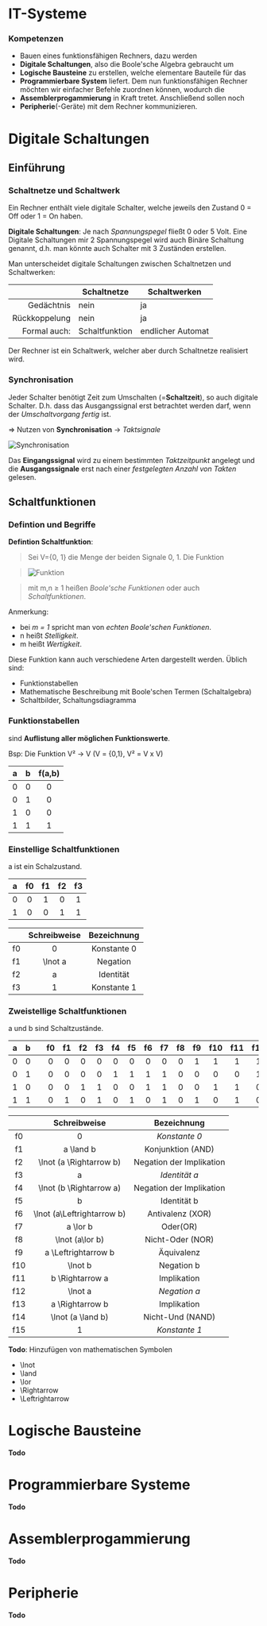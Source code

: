 # IT-Systeme

### Kompetenzen

- Bauen eines funktionsfähigen Rechners, dazu werden
- **Digitale Schaltungen**, also die Boole'sche Algebra gebraucht um
- **Logische Bausteine** zu erstellen, welche elementare Bauteile für das
- **Programmierbare System** liefert. Dem nun funktionsfähigen Rechner möchten wir einfacher Befehle zuordnen können, wodurch die
- **Assemblerprogammierung** in Kraft tretet. Anschließend sollen noch
- **Peripherie**(-Geräte) mit dem Rechner kommunizieren.


# Digitale Schaltungen

## Einführung

### Schaltnetze und Schaltwerk

Ein Rechner enthält viele digitale Schalter, welche jeweils den Zustand 0 = Off oder 1 = On haben. 

**Digitale Schaltungen**: Je nach _Spannungspegel_ fließt 0 oder 5 Volt. Eine Digitale Schaltungen mir 2 Spannungspegel wird auch Binäre Schaltung genannt, d.h. man könnte auch Schalter mit 3 Zuständen erstellen.

Man unterscheidet digitale Schaltungen zwischen Schaltnetzen und Schaltwerken:

|             |Schaltnetze   |Schaltwerken     |
|------------:|--------------|-----------------|
|Gedächtnis   |nein          |ja			   |
|Rückkoppelung|nein          |ja			   |
|Formal auch: |Schaltfunktion|endlicher Automat|

Der Rechner ist ein Schaltwerk, welcher aber durch Schaltnetze realisiert wird.


### Synchronisation

Jeder Schalter benötigt Zeit zum Umschalten (=**Schaltzeit**), so auch digitale Schalter. D.h. dass das Ausgangssignal erst betrachtet werden darf, wenn der _Umschaltvorgang fertig_ ist. 

=> Nutzen von **Synchronisation** -> *Taktsignale*

![Synchronisation](https://puu.sh/t2oUW/81acca0e05.png)

Das **Eingangssignal** wird zu einem bestimmten _Taktzeitpunkt_ angelegt und die
**Ausgangssignale** erst nach einer _festgelegten Anzahl von Takten_ gelesen.


## Schaltfunktionen

### Defintion und Begriffe

**Defintion Schaltfunktion**:

>Sei V={0, 1} die Menge der beiden Signale 0, 1. Die Funktion

>![Funktion](https://puu.sh/t2oU3/803a519966.png)

>mit m,n ≥ 1 heißen *Boole'sche Funktionen* oder auch *Schaltfunktionen*.

Anmerkung:

- bei _m = 1_ spricht man von *echten* _Boole'schen Funktionen_.
- n heißt *Stelligkeit*.
- m heißt *Wertigkeit*.

Diese Funktion kann auch verschiedene Arten dargestellt werden. Üblich sind:

- Funktionstabellen
- Mathematische Beschreibung mit Boole'schen Termen (Schaltalgebra)
- Schaltbilder, Schaltungsdiagramma


### Funktionstabellen

sind **Auflistung aller möglichen Funktionswerte**.

Bsp: Die Funktion V² -> V (V = {0,1}, V² = V x V)

|a|b|f(a,b)|
|-|-|:----:|
|0|0|0|
|0|1|0|
|1|0|0|
|1|1|1|

### Einstellige Schaltfunktionen

a ist ein Schalzustand.

|a|f0|f1|f2|f3|
|:-:|:-:|:-:|:-:|:-:|
|0|0|1|0|1|
|1|0|0|1|1|

||Schreibweise|Bezeichnung|
|:-:|:-:|:-:|
|f0|0|Konstante 0|
|f1|\lnot a|Negation|
|f2|a|Identität|
|f3|1|Konstante 1|

### Zweistellige Schaltfunktionen

a und b sind Schaltzustände.

|a|b||f0|f1|f2|f3|f4|f5|f6|f7|f8|f9|f10|f11|f12|f13|f14|f15|
|:-:|:-:|:-:|:-:|:-:|:-:|:-:|:-:|:-:|:-:|:-:|:-:|:-:|:-:|:-:|:-:|:-:|:-:|:-:|
|0|0||0|0|0|0|0|0|0|0|0|1|1|1|1|1|1|1|
|0|1||0|0|0|0|1|1|1|1|0|0|0|0|1|1|1|1|
|1|0||0|0|1|1|0|0|1|1|0|0|1|1|0|0|1|1|
|1|1||0|1|0|1|0|1|0|1|0|1|0|1|0|1|0|1|

||Schreibweise|Bezeichnung|
|:-:|:-:|:-:|
|f0|0|_Konstante 0_|
|f1|a \land b|Konjunktion (AND)|
|f2|\lnot (a \Rightarrow b)|Negation der Implikation|
|f3|a|_Identität a_|
|f4|\lnot (b \Rightarrow a)|Negation der Implikation|
|f5|b|Identität b|
|f6|\lnot (a\Leftrightarrow b)|Antivalenz (XOR)|
|f7|a \lor b|Oder(OR)|
|f8|\lnot (a\lor b)|Nicht-Oder (NOR)|
|f9|a \Leftrightarrow b|Äquivalenz|
|f10|\lnot b|Negation b|
|f11|b \Rightarrow a|Implikation|
|f12|\lnot a|_Negation a_|
|f13|a \Rightarrow b|Implikation|
|f14|\lnot (a \land b)|Nicht-Und (NAND)|
|f15|1|_Konstante 1_|

**Todo**: Hinzufügen von mathematischen Symbolen

- \lnot
- \land
- \lor
- \Rightarrow
- \Leftrightarrow




# Logische Bausteine

**Todo**

# Programmierbare Systeme

**Todo**

# Assemblerprogammierung

**Todo**

# Peripherie

**Todo**
